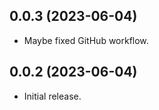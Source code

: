 ## 0.0.3 (2023-06-04)


- Maybe fixed GitHub workflow.


## 0.0.2 (2023-06-04)


- Initial release.
